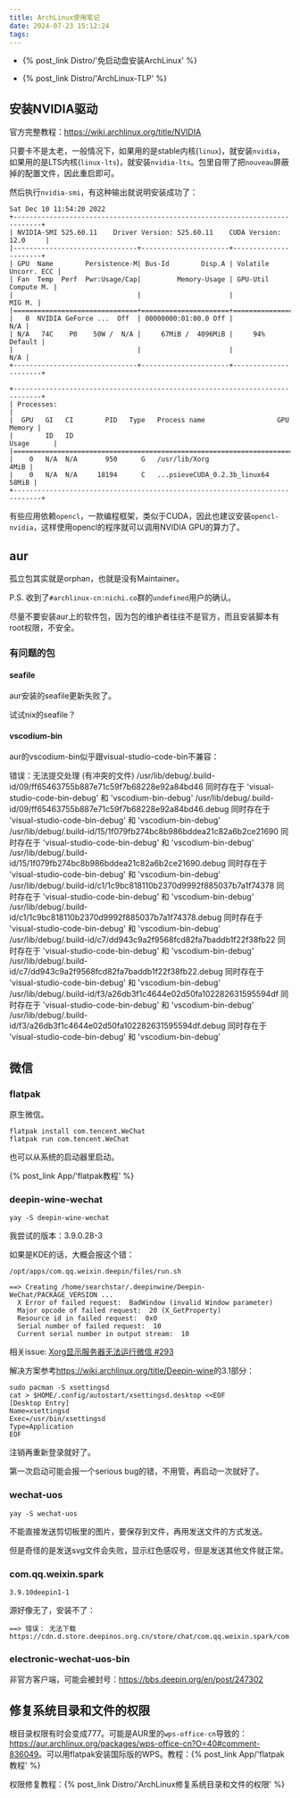 ```yaml
---
title: ArchLinux使用笔记
date: 2024-07-23 15:12:24
tags:
---
```


- {% post_link Distro/'免启动盘安装ArchLinux' %}

- {% post_link Distro/'ArchLinux-TLP' %}

## 安装NVIDIA驱动

官方完整教程：<https://wiki.archlinux.org/title/NVIDIA>

只要卡不是太老，一般情况下，如果用的是stable内核(`linux`)，就安装`nvidia`，如果用的是LTS内核(`linux-lts`)，就安装`nvidia-lts`。包里自带了把`nouveau`屏蔽掉的配置文件，因此重启即可。

然后执行`nvidia-smi`，有这种输出就说明安装成功了：

```text
Sat Dec 10 11:54:20 2022       
+-----------------------------------------------------------------------------+
| NVIDIA-SMI 525.60.11    Driver Version: 525.60.11    CUDA Version: 12.0     |
|-------------------------------+----------------------+----------------------+
| GPU  Name        Persistence-M| Bus-Id        Disp.A | Volatile Uncorr. ECC |
| Fan  Temp  Perf  Pwr:Usage/Cap|         Memory-Usage | GPU-Util  Compute M. |
|                               |                      |               MIG M. |
|===============================+======================+======================|
|   0  NVIDIA GeForce ...  Off  | 00000000:01:00.0 Off |                  N/A |
| N/A   74C    P0    50W /  N/A |     67MiB /  4096MiB |     94%      Default |
|                               |                      |                  N/A |
+-------------------------------+----------------------+----------------------+
                                                                               
+-----------------------------------------------------------------------------+
| Processes:                                                                  |
|  GPU   GI   CI        PID   Type   Process name                  GPU Memory |
|        ID   ID                                                   Usage      |
|=============================================================================|
|    0   N/A  N/A       950      G   /usr/lib/Xorg                       4MiB |
|    0   N/A  N/A     18194      C   ...psieveCUDA_0.2.3b_linux64       58MiB |
+-----------------------------------------------------------------------------+
```

有些应用依赖`opencl`，一款编程框架，类似于CUDA，因此也建议安装`opencl-nvidia`，这样使用opencl的程序就可以调用NVIDIA GPU的算力了。

## aur

孤立包其实就是orphan，也就是没有Maintainer。

P.S. 收到了`#archlinux-cn:nichi.co`群的`undefined`用户的确认。

尽量不要安装aur上的软件包，因为包的维护者往往不是官方，而且安装脚本有root权限，不安全。

### 有问题的包

#### seafile

aur安装的seafile更新失败了。

试试nix的seafile？

#### vscodium-bin

aur的vscodium-bin似乎跟visual-studio-code-bin不兼容：

错误：无法提交处理 (有冲突的文件)
/usr/lib/debug/.build-id/09/ff65463755b887e71c59f7b68228e92a84bd46 同时存在于 'visual-studio-code-bin-debug' 和 'vscodium-bin-debug'
/usr/lib/debug/.build-id/09/ff65463755b887e71c59f7b68228e92a84bd46.debug 同时存在于 'visual-studio-code-bin-debug' 和 'vscodium-bin-debug'
/usr/lib/debug/.build-id/15/1f079fb274bc8b986bddea21c82a6b2ce21690 同时存在于 'visual-studio-code-bin-debug' 和 'vscodium-bin-debug'
/usr/lib/debug/.build-id/15/1f079fb274bc8b986bddea21c82a6b2ce21690.debug 同时存在于 'visual-studio-code-bin-debug' 和 'vscodium-bin-debug'
/usr/lib/debug/.build-id/c1/1c9bc818110b2370d9992f885037b7a1f74378 同时存在于 'visual-studio-code-bin-debug' 和 'vscodium-bin-debug'
/usr/lib/debug/.build-id/c1/1c9bc818110b2370d9992f885037b7a1f74378.debug 同时存在于 'visual-studio-code-bin-debug' 和 'vscodium-bin-debug'
/usr/lib/debug/.build-id/c7/dd943c9a2f9568fcd82fa7baddb1f22f38fb22 同时存在于 'visual-studio-code-bin-debug' 和 'vscodium-bin-debug'
/usr/lib/debug/.build-id/c7/dd943c9a2f9568fcd82fa7baddb1f22f38fb22.debug 同时存在于 'visual-studio-code-bin-debug' 和 'vscodium-bin-debug'
/usr/lib/debug/.build-id/f3/a26db3f1c4644e02d50fa102282631595594df 同时存在于 'visual-studio-code-bin-debug' 和 'vscodium-bin-debug'
/usr/lib/debug/.build-id/f3/a26db3f1c4644e02d50fa102282631595594df.debug 同时存在于 'visual-studio-code-bin-debug' 和 'vscodium-bin-debug'

## 微信

### flatpak

原生微信。

```shell
flatpak install com.tencent.WeChat
flatpak run com.tencent.WeChat
```

也可以从系统的启动器里启动。

{% post_link App/'flatpak教程' %}

### deepin-wine-wechat

```shell
yay -S deepin-wine-wechat
```

我尝试的版本：3.9.0.28-3

如果是KDE的话，大概会报这个错：

```shell
/opt/apps/com.qq.weixin.deepin/files/run.sh
```

```text
==> Creating /home/searchstar/.deepinwine/Deepin-WeChat/PACKAGE_VERSION ...
  X Error of failed request:  BadWindow (invalid Window parameter)
  Major opcode of failed request:  20 (X_GetProperty)
  Resource id in failed request:  0x0
  Serial number of failed request:  10
  Current serial number in output stream:  10
```

相关issue: [Xorg显示服务器无法运行微信 #293](https://github.com/vufa/deepin-wine-wechat-arch/issues/293)

解决方案参考<https://wiki.archlinux.org/title/Deepin-wine>的3.1部分：

```shell
sudo pacman -S xsettingsd
cat > $HOME/.config/autostart/xsettingsd.desktop <<EOF
[Desktop Entry]
Name=xsettingsd
Exec=/usr/bin/xsettingsd
Type=Application
EOF
```

注销再重新登录就好了。

第一次启动可能会报一个serious bug的错，不用管，再启动一次就好了。

### wechat-uos

```shell
yay -S wechat-uos
```

不能直接发送剪切板里的图片，要保存到文件，再用发送文件的方式发送。

但是奇怪的是发送svg文件会失败，显示红色感叹号，但是发送其他文件就正常。

### com.qq.weixin.spark

`3.9.10deepin1-1`

源好像无了，安装不了：

```text
==> 错误： 无法下载 https://cdn.d.store.deepinos.org.cn/store/chat/com.qq.weixin.spark/com.qq.weixin.spark_3.9.10deepin1_all.deb
```

### electronic-wechat-uos-bin

非官方客户端，可能会被封号：<https://bbs.deepin.org/en/post/247302>

## 修复系统目录和文件的权限

根目录权限有时会变成777。可能是AUR里的`wps-office-cn`导致的：<https://aur.archlinux.org/packages/wps-office-cn?O=40#comment-836049>。可以用flatpak安装国际版的WPS。教程：{% post_link App/'flatpak教程' %}

权限修复教程：{% post_link Distro/'ArchLinux修复系统目录和文件的权限' %}

